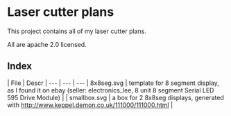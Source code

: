Laser cutter plans
===================

This project contains all of my laser cutter plans.

All are apache 2.0 licensed.

Index
-----

| File | Descr |
--- | --- | ---
| 8x8seg.svg  | template for 8 segment display, as I found it on ebay (seller: electronics_lee, 8 unit 8 segment Serial LED 595 Drive Module) |
| smallbox.svg  | 	a box for 2 8x8seg displays, generated with http://www.keppel.demon.co.uk/111000/111000.html |

